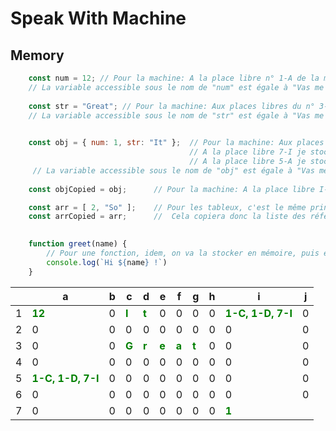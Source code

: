 # Speak With Machine

## Memory

```javascript
    const num = 12; // Pour la machine: A la place libre n° 1-A de la mémoire je stocke: 12.
    // La variable accessible sous le nom de "num" est égale à "Vas me chercher la valeur de 1-A"
    
    const str = "Great"; // Pour la machine: Aux places libres du n° 3-C à 3-G de la mémoire je stocke: "Great".
    // La variable accessible sous le nom de "str" est égale à "Vas me chercher les valeurs de 3-C jusqu'à 3-G"

    
    const obj = { num: 1, str: "It" };  // Pour la machine: Aux places libres 1-C, 1-D je stocke "It"
                                        // A la place libre 7-I je stocke 1
                                        // A la place libre 5-A je stocke les réféences 1-C, 1-D et 7-I
     // La variable accessible sous le nom de "obj" est égale à "Vas me chercher les valeurs de 5-A. Comme il s'agit de référence vers d'autres emplacements, la machine fera la récursion pour ensuite aller chercher chacune des valeurs jusqu'à n'avoir plus que des valeurs finales"
    
    const objCopied = obj;      // Pour la machine: A la place libre I-1, copies moi le contenu de la case 5-A

    const arr = [ 2, "So" ];    // Pour les tableux, c'est le même principes, la machine stocke les références vers les valeurs
    const arrCopied = arr;      //  Cela copiera donc la liste des références dans une nouvelle case de la mémoire 

    
    function greet(name) {
        // Pour une fonction, idem, on va la stocker en mémoire, puis elle créera et utilisera les références nécessaires
        console.log(`Hi ${name} !`)
    }
```


  || a | b  | c | d | e | f | g | h | i | j |
  |-| - | -  | - | - | - | - | - | - | - | - |
1 | <font color="green">**12**</font> | 0 | <font color="green">**I**</font> | <font color="green">**t**</font> | 0 | 0 | 0 | 0 | <font color="green">**1-C, 1-D, 7-I**</font> | 0 |
2 | 0 | 0 | 0 | 0 | 0 | 0 | 0 | 0 | 0 | 0 |
3 | 0 | 0 | <font color="green">**G**</font> | <font color="green">**r**</font> | <font color="green">**e**</font> | <font color="green">**a**</font> | <font color="green">**t**</font> | 0 | 0 | 0 |
4 | 0 | 0 | 0 | 0 | 0 | 0 | 0 | 0 | 0 | 0 |
5 | <font color="green">**1-C, 1-D, 7-I**</font>  | 0 | 0 | 0 | 0 | 0 | 0 | 0 | 0 | 0 |
6 | 0 | 0 | 0 | 0 | 0 | 0 | 0 | 0 | 0 | 0 |
7 | 0 | 0 | 0 | 0 | 0 | 0 | 0 | 0 | <font color="green">**1**</font> |
 